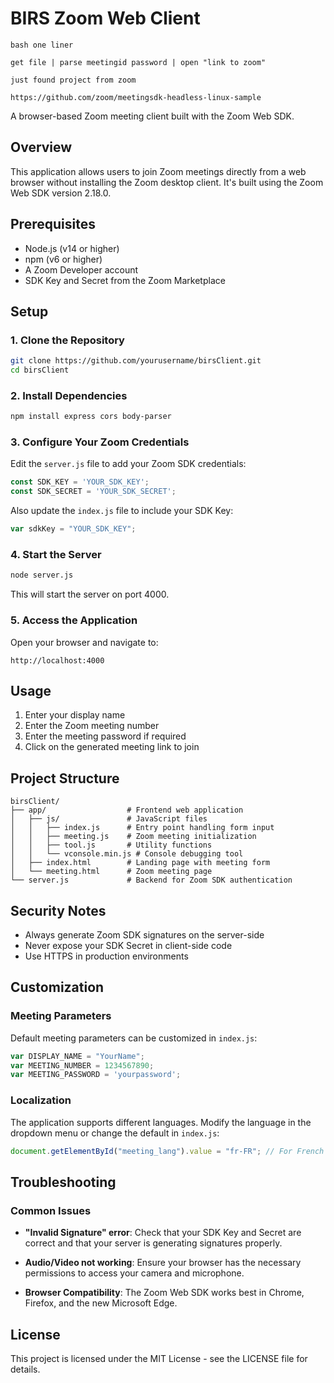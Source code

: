 # BIRS Zoom Web Client

```
bash one liner

get file | parse meetingid password | open "link to zoom"

just found project from zoom

https://github.com/zoom/meetingsdk-headless-linux-sample
```

A browser-based Zoom meeting client built with the Zoom Web SDK.

## Overview

This application allows users to join Zoom meetings directly from a web browser without installing the Zoom desktop client. It's built using the Zoom Web SDK version 2.18.0.

## Prerequisites

- Node.js (v14 or higher)
- npm (v6 or higher)
- A Zoom Developer account
- SDK Key and Secret from the Zoom Marketplace

## Setup

### 1. Clone the Repository

```bash
git clone https://github.com/yourusername/birsClient.git
cd birsClient
```

### 2. Install Dependencies

```bash
npm install express cors body-parser
```

### 3. Configure Your Zoom Credentials

Edit the `server.js` file to add your Zoom SDK credentials:

```javascript
const SDK_KEY = 'YOUR_SDK_KEY';
const SDK_SECRET = 'YOUR_SDK_SECRET';
```

Also update the `index.js` file to include your SDK Key:

```javascript
var sdkKey = "YOUR_SDK_KEY";
```

### 4. Start the Server

```bash
node server.js
```

This will start the server on port 4000.

### 5. Access the Application

Open your browser and navigate to:

```
http://localhost:4000
```

## Usage

1. Enter your display name
2. Enter the Zoom meeting number
3. Enter the meeting password if required
4. Click on the generated meeting link to join

## Project Structure

```
birsClient/
├── app/                  # Frontend web application
│   ├── js/               # JavaScript files
│   │   ├── index.js      # Entry point handling form input
│   │   ├── meeting.js    # Zoom meeting initialization
│   │   ├── tool.js       # Utility functions
│   │   └── vconsole.min.js # Console debugging tool
│   ├── index.html        # Landing page with meeting form
│   └── meeting.html      # Zoom meeting page
└── server.js             # Backend for Zoom SDK authentication
```

## Security Notes

- Always generate Zoom SDK signatures on the server-side
- Never expose your SDK Secret in client-side code
- Use HTTPS in production environments

## Customization

### Meeting Parameters

Default meeting parameters can be customized in `index.js`:

```javascript
var DISPLAY_NAME = "YourName";
var MEETING_NUMBER = 1234567890; 
var MEETING_PASSWORD = 'yourpassword';
```

### Localization

The application supports different languages. Modify the language in the dropdown menu or change the default in `index.js`:

```javascript
document.getElementById("meeting_lang").value = "fr-FR"; // For French
```

## Troubleshooting

### Common Issues

- **"Invalid Signature" error**: Check that your SDK Key and Secret are correct and that your server is generating signatures properly.

- **Audio/Video not working**: Ensure your browser has the necessary permissions to access your camera and microphone.

- **Browser Compatibility**: The Zoom Web SDK works best in Chrome, Firefox, and the new Microsoft Edge.

## License

This project is licensed under the MIT License - see the LICENSE file for details.
